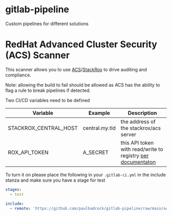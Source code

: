 # gitlab-pipeline
Custom pipelines for different solutions

# RedHat Advanced Cluster Security (ACS) Scanner

This scanner allows you to use [ACS](https://www.redhat.com/en/technologies/cloud-computing/openshift/advanced-cluster-security-kubernetes)/[StackRox](https://www.stackrox.io/) to drive auditing and compliance.

Note: allowing the build to fail should be allowed as ACS has the ability to flag a rule to break pipelines if detected.

Two CI/CD variables need to be defined

Variable| Example    | Description
--------|------------|-----------------
STACKROX_CENTRAL_HOST | central.my.tld | the address of the stackrox/acs server
ROX_API_TOKEN | A_SECRET | this API token with read/write to registry [per documentaton](https://docs.openshift.com/acs/3.73/integration/integrate-with-ci-systems.html#integrate-circle-ci_integrate-with-ci-systems)

To turn it on please place the following in your `.gitlab-ci.yml` in the include stanza and make sure you have a stage for test

```yaml
stages:
  - test

include:
  - remote: 'https://github.com/paulbadcock/gitlab-pipeline/raw/main/acs-scanner.yml' # ACS Scanner
```

